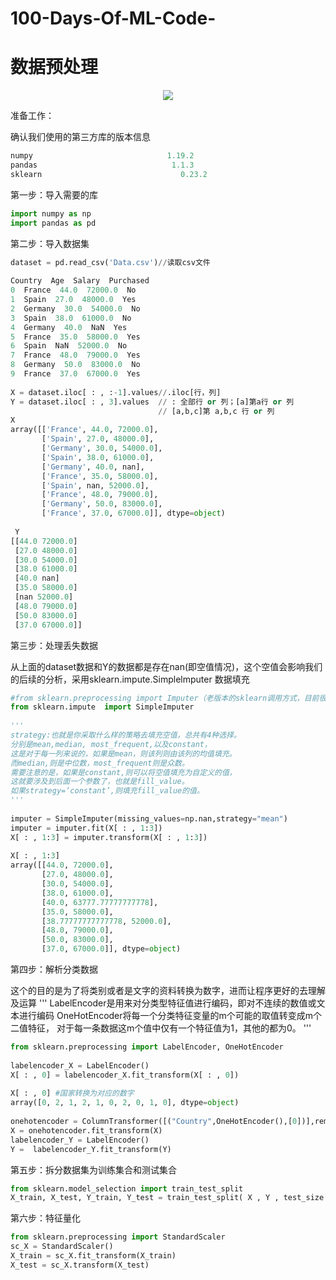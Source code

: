 # 100-Days-Of-ML-Code-
# 数据预处理

<p align="center">
  <img src="https://github.com/MachineLearning100/100-Days-Of-ML-Code/blob/master/Info-graphs/Day%201.jpg">
</p>


准备工作：

确认我们使用的第三方库的版本信息
```python
numpy                              1.19.2
pandas                              1.1.3
sklearn                               0.23.2
```

第一步：导入需要的库
```python
import numpy as np
import pandas as pd
```

第二步：导入数据集
```python
dataset = pd.read_csv('Data.csv')//读取csv文件
​
Country  Age  Salary  Purchased
0  France  44.0  72000.0  No
1  Spain  27.0  48000.0  Yes
2  Germany  30.0  54000.0  No
3  Spain  38.0  61000.0  No
4  Germany  40.0  NaN  Yes
5  France  35.0  58000.0  Yes
6  Spain  NaN  52000.0  No
7  France  48.0  79000.0  Yes
8  Germany  50.0  83000.0  No
9  France  37.0  67000.0  Yes
​
X = dataset.iloc[ : , :-1].values//.iloc[行，列]
Y = dataset.iloc[ : , 3].values  // : 全部行 or 列；[a]第a行 or 列
                                 // [a,b,c]第 a,b,c 行 or 列
X
array([['France', 44.0, 72000.0],
       ['Spain', 27.0, 48000.0],
       ['Germany', 30.0, 54000.0],
       ['Spain', 38.0, 61000.0],
       ['Germany', 40.0, nan],
       ['France', 35.0, 58000.0],
       ['Spain', nan, 52000.0],
       ['France', 48.0, 79000.0],
       ['Germany', 50.0, 83000.0],
       ['France', 37.0, 67000.0]], dtype=object)
 
 Y
[[44.0 72000.0]
 [27.0 48000.0]
 [30.0 54000.0]
 [38.0 61000.0]
 [40.0 nan]
 [35.0 58000.0]
 [nan 52000.0]
 [48.0 79000.0]
 [50.0 83000.0]
 [37.0 67000.0]] 
```

第三步：处理丢失数据

从上面的dataset数据和Y的数据都是存在nan(即空值情况)，这个空值会影响我们的后续的分析，采用sklearn.impute.Simplelmputer 数据填充
```python
#from sklearn.preprocessing import Imputer（老版本的sklearn调用方式，目前很多教程都是这个调用方式）
from sklearn.impute  import SimpleImputer
​
'''
strategy:也就是你采取什么样的策略去填充空值，总共有4种选择。
分别是mean,median, most_frequent,以及constant，
这是对于每一列来说的，如果是mean，则该列则由该列的均值填充。
而median,则是中位数，most_frequent则是众数。
需要注意的是，如果是constant,则可以将空值填充为自定义的值，
这就要涉及到后面一个参数了，也就是fill_value。
如果strategy=‘constant’,则填充fill_value的值。
'''
​
imputer = SimpleImputer(missing_values=np.nan,strategy="mean")
imputer = imputer.fit(X[ : , 1:3])
X[ : , 1:3] = imputer.transform(X[ : , 1:3])
​
X[ : , 1:3]
array([[44.0, 72000.0],
       [27.0, 48000.0],
       [30.0, 54000.0],
       [38.0, 61000.0],
       [40.0, 63777.77777777778],
       [35.0, 58000.0],
       [38.77777777777778, 52000.0],
       [48.0, 79000.0],
       [50.0, 83000.0],
       [37.0, 67000.0]], dtype=object)
```


第四步：解析分类数据

这个的目的是为了将类别或者是文字的资料转换为数字，进而让程序更好的去理解及运算
'''
LabelEncoder是用来对分类型特征值进行编码，即对不连续的数值或文本进行编码
OneHotEncoder将每一个分类特征变量的m个可能的取值转变成m个二值特征，
对于每一条数据这m个值中仅有一个特征值为1，其他的都为0。
'''
```python
from sklearn.preprocessing import LabelEncoder, OneHotEncoder
​
labelencoder_X = LabelEncoder()
X[ : , 0] = labelencoder_X.fit_transform(X[ : , 0])
​
X[ : , 0] #国家转换为对应的数字
array([0, 2, 1, 2, 1, 0, 2, 0, 1, 0], dtype=object)
​
onehotencoder = ColumnTransformer([("Country",OneHotEncoder(),[0])],remainder='passthrough')
X = onehotencoder.fit_transform(X)
labelencoder_Y = LabelEncoder()
Y =  labelencoder_Y.fit_transform(Y)
```


第五步：拆分数据集为训练集合和测试集合
```python
from sklearn.model_selection import train_test_split
X_train, X_test, Y_train, Y_test = train_test_split( X , Y , test_size = 0.2, random_state = 0)
```

第六步：特征量化
```python
from sklearn.preprocessing import StandardScaler
sc_X = StandardScaler()
X_train = sc_X.fit_transform(X_train)
X_test = sc_X.transform(X_test)
```
